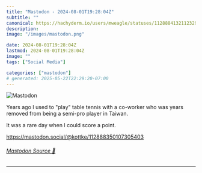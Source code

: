 ```yaml
---
title: "Mastodon - 2024-08-01T19:28:04Z"
subtitle: ""
canonical: https://hachyderm.io/users/mweagle/statuses/112888413211232928
description:
image: "/images/mastodon.png"

date: 2024-08-01T19:28:04Z
lastmod: 2024-08-01T19:28:04Z
image: ""
tags: ["Social Media"]

categories: ["mastodon"]
# generated: 2025-05-22T22:29:20-07:00
---
```

![Mastodon](/images/mastodon.png)

<p>Years ago I used to &quot;play&quot; table tennis with a co-worker who was years removed from being a semi-pro player in Taiwan. </p><p>It was a rare day when I could score a point.</p><p><a href="https://mastodon.social/@kottke/112888350107305403" target="_blank" rel="nofollow noopener noreferrer" translate="no"><span class="invisible">https://</span><span class="ellipsis">mastodon.social/@kottke/112888</span><span class="invisible">350107305403</span></a></p>


###### [Mastodon Source 🐘](https://hachyderm.io/@mweagle/112888413211232928)

___
